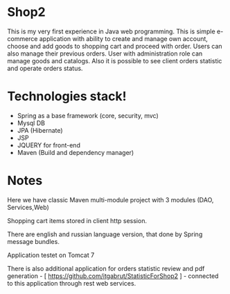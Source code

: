 # Shop2
This is my very first experience in Java web programming.
This is simple e-commerce application with ability to create and manage own account, choose and add goods to shopping cart and proceed with order.
Users can also manage their previous orders.
User with administration role can manage goods and catalogs. Also it is possible to see client orders statistic and operate orders status.


# Technologies stack!

- Spring as a base framework (core, security, mvc)
- Mysql DB
- JPA (Hibernate)
- JSP
- JQUERY for front-end
- Maven (Build and dependency manager)

# Notes

Here we have classic Maven multi-module project with 3 modules (DAO, Services,Web)

Shopping cart items stored in client http session.

There are english and russian language version, that done by Spring message bundles.

Application testet on Tomcat 7

There is also additional application for orders statistic review and pdf generation - [ https://github.com/itgabrut/StatisticForShop2 ] - connected to this application through rest web services.


